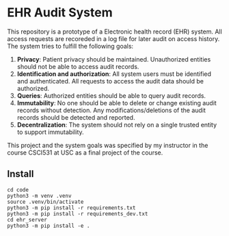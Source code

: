 # EHR Audit System

This repository is a prototype of a Electronic health record (EHR) system. All access requests are recoreded in a log file for later audit on access history. The system tries to fulfill the following goals:

1. **Privacy**: Patient privacy should be maintained. Unauthorized entities should not be able to access audit records.
2. **Identification and authorization**: All system users must be identified and authenticated. All requests to access the audit data should be authorized.
3. **Queries**: Authorized entities should be able to query audit records.
4. **Immutability**: No one should be able to delete or change existing audit records without detection. Any modifications/deletions of the audit records should be detected and reported.
5. **Decentralization**: The system should not rely on a single trusted entity to support immutability.

This project and the system goals was specified by my instructor in the course CSCI531 at USC as a final project of the course.

## Install

```
cd code
python3 -m venv .venv
source .venv/bin/activate
python3 -m pip install -r requirements.txt
python3 -m pip install -r requirements_dev.txt
cd ehr_server
python3 -m pip install -e .
```